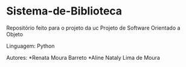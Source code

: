 # Sistema-de-Biblioteca
Repositório feito para o projeto da uc Projeto de Software Orientado a Objeto

Linguagem: Python

Autores:
*Renata Moura Barreto
*Aline Nataly Lima de Moura
